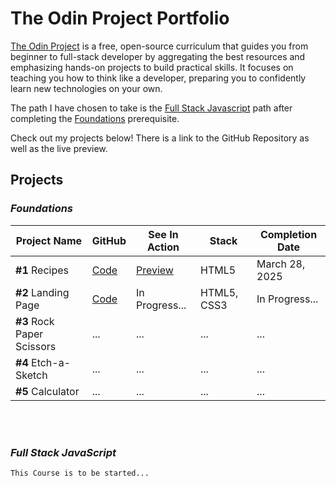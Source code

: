 # The Odin Project Portfolio

[The Odin Project](https://www.theodinproject.com/) is a free, open-source curriculum that guides you from beginner to full-stack developer by aggregating the best resources and emphasizing hands-on projects to build practical skills. It focuses on teaching you how to think like a developer, preparing you to confidently learn new technologies on your own.

The path I have chosen to take is the [Full Stack Javascript](https://www.theodinproject.com/paths/full-stack-javascript) path after completing the [Foundations](https://www.theodinproject.com/paths/foundations) prerequisite. 


Check out my projects below! There is a link to the GitHub Repository as well as the live preview.


## Projects

### _Foundations_ 

Project Name | GitHub | See In Action | Stack |Completion Date
--- | --- | --- | --- | --- 
**#1** Recipes | [Code](https://github.com/DanielKolocka/odin-recipes)| [Preview](https://danielkolocka.github.io/odin-recipes/) | HTML5 | March 28, 2025 
**#2** Landing Page | [Code](https://github.com/DanielKolocka/Website-Landing-Page) | In Progress... | HTML5, CSS3 | In Progress... 
**#3** Rock Paper Scissors | ... | ... | ... | ... 
**#4** Etch-a-Sketch | ... | ... | ... | ...
**#5** Calculator | ... | ... | ... | ...

<br>

<br>

### _Full Stack JavaScript_

  

```This Course is to be started...```